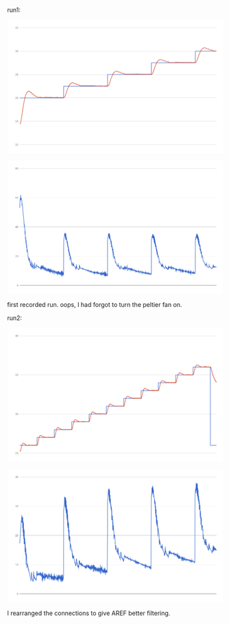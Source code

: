 run1:

![](run1-input.png)

![](run1-output.png)

first recorded run.  oops, I had forgot to turn the peltier fan on.

run2:

![](run2-input.png)

![](run2-output.png)

I rearranged the connections to give AREF better filtering.

